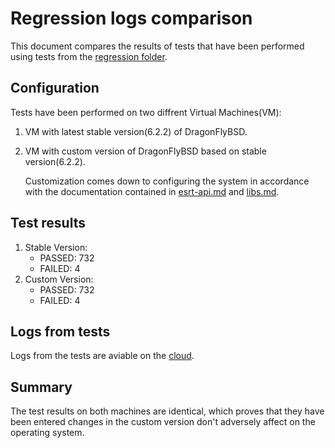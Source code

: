 # Regression logs comparison

This document compares the results of tests that have been performed using tests
from the [regression folder](https://github.com/DragonFlyBSD/DragonFlyBSD/tree/master/tools/regression).

## Configuration

Tests have been performed on two diffrent Virtual Machines(VM):

1. VM with latest stable version(6.2.2) of DragonFlyBSD.
1. VM with custom version of DragonFlyBSD based on stable version(6.2.2).

   Customization comes down to configuring the system in accordance with the
   documentation contained in [esrt-api.md](/dragonflybsd/esrt-api.md) and
   [libs.md](/dragonflybsd/libs.md).

## Test results

1. Stable Version:
   * PASSED: 732
   * FAILED: 4
1. Custom Version:
   * PASSED: 732
   * FAILED: 4

## Logs from tests

Logs from the tests are aviable on the
[cloud](https://cloud.3mdeb.com/index.php/apps/files/?dir=/projects/BSD/dragonflybsd&fileid=517420).

## Summary

The test results on both machines are identical, which proves that they have
been entered changes in the custom version don't adversely affect on the
operating system.

